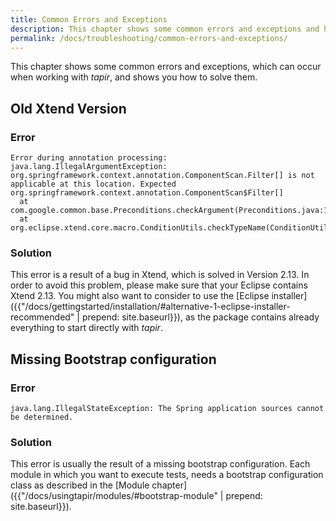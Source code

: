 ```yaml
---
title: Common Errors and Exceptions
description: This chapter shows some common errors and exceptions and how to solve them.
permalink: /docs/troubleshooting/common-errors-and-exceptions/
---
```


This chapter shows some common errors and exceptions, which can occur when working with <i>tapir</i>, and shows you how to solve them.

## Old Xtend Version

### Error

```
Error during annotation processing:
java.lang.IllegalArgumentException: org.springframework.context.annotation.ComponentScan.Filter[] is not applicable at this location. Expected org.springframework.context.annotation.ComponentScan$Filter[]
  at com.google.common.base.Preconditions.checkArgument(Preconditions.java:122)
  at org.eclipse.xtend.core.macro.ConditionUtils.checkTypeName(ConditionUtils.java:80)
```

### Solution

This error is a result of a bug in Xtend, which is solved in Version 2.13. In order to avoid this problem, please make sure that your Eclipse contains Xtend 2.13. You might also want to consider to use the [Eclipse installer]({{"/docs/gettingstarted/installation/#alternative-1-eclipse-installer-recommended" | prepend: site.baseurl}}), as the package contains already everything to start directly with <i>tapir</i>.

## Missing Bootstrap configuration

### Error
```
java.lang.IllegalStateException: The Spring application sources cannot be determined.
```

### Solution

This error is usually the result of a missing bootstrap configuration. Each module in which you want to execute tests, needs a bootstrap configuration class as described in the [Module chapter]({{"/docs/usingtapir/modules/#bootstrap-module" | prepend: site.baseurl}}).
